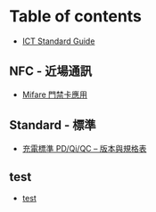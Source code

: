# Table of contents

* [ICT Standard Guide](README.md)

## NFC - 近場通訊 <a href="#nfc" id="nfc"></a>

* [Mifare 門禁卡應用](nfc/mifare.md)

## Standard - 標準 <a href="#standard" id="standard"></a>

* [充電標準 PD/Qi/QC – 版本與規格表](standard/battery-charging-protocol-spec.md)

## test <a href="#test" id="test"></a>

* [test](standard/battery-charging-protocol-spec.md)
